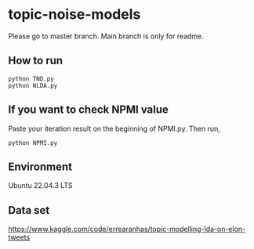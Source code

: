 # topic-noise-models
Please go to master branch. Main branch is only for readme.
## How to run
```
python TND.py
python NLDA.py
```
## If you want to check NPMI value
Paste your iteration result on the beginning of NPMI.py. Then run,
```
python NPMI.py
```
## Environment
Ubuntu 22.04.3 LTS

## Data set
https://www.kaggle.com/code/errearanhas/topic-modelling-lda-on-elon-tweets
